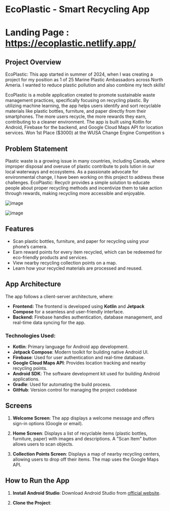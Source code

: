   
     

   # EcoPlastic - Smart Recycling App 
 
# Landing Page : https://ecoplastic.netlify.app/    
   
## Project Overview
EcoPlastic: This app started in summer of 2024, when I was creating a project for my position as 1 of 25 Marine Plastic Ambassadors across North Ameria. I wanted to reduce plastic pollution and also combine my tech skills!

EcoPlastic is a mobile application created to promote sustainable waste management practices, specifically focusing on recycling plastic. By utilizing machine learning, the app helps users identify and sort recyclable materials like plastic bottles, furniture, and paper directly from their smartphones. The more users recycle, the more rewards they earn, contributing to a cleaner environment. The app is built using Kotlin for Android, Firebase for the backend, and Google Cloud Maps API for location services. Won 1st Place ($3000) at the WUSA Change Engine Competition s

## Problem Statement
Plastic waste is a growing issue in many countries, including Canada, where improper disposal and overuse of plastic contribute to pols
lution in our local waterways and ecosystems. As a passionate advocate for environmental change, I have been working on this project to address these challenges. EcoPlastic: Recyclr provides a simple solution to educate people about proper recycling methods and incentivize them to take action through rewards, making recycling more accessible and enjoyable.

![image](https://github.com/user-attachments/assets/f6260a87-a30e-494b-a007-46c033ee534f)

![image](https://github.com/user-attachments/assets/b0dfacbb-0dc7-4280-936e-7dae999f2411)


## Features
- Scan plastic bottles, furniture, and paper for recycling using your phone’s camera.
- Earn reward points for every item recycled, which can be redeemed for eco-friendly products and services.
- View nearby recycling collection points on a map.
- Learn how your recycled materials are processed and reused.

## App Architecture

The app follows a client-server architecture, where:

- **Frontend:** The frontend is developed using **Kotlin** and **Jetpack Compose** for a seamless and user-friendly interface.
- **Backend:** Firebase handles authentication, database management, and real-time data syncing for the app.

### Technologies Used:
- **Kotlin**: Primary language for Android app development.
- **Jetpack Compose**: Modern toolkit for building native Android UI.
- **Firebase**: Used for user authentication and real-time database.
- **Google Cloud Maps API**: Provides location tracking and nearby recycling points.
- **Android SDK**: The software development kit used for building Android applications.
- **Gradle**: Used for automating the build process.
- **GitHub**: Version control for managing the project codebase

## Screens

1. **Welcome Screen**: The app displays a welcome message and offers sign-in options (Google or email).
   
2. **Home Screen**: Displays a list of recyclable items (plastic bottles, furniture, paper) with images and descriptions. A "Scan Item" button allows users to scan objects.

3. **Collection Points Screen**: Displays a map of nearby recycling centers, allowing users to drop off their items. The map uses the Google Maps API.

## How to Run the App

1. **Install Android Studio**: Download Android Studio from [official website](https://developer.android.com/studio).
   
2. **Clone the Project**: 
